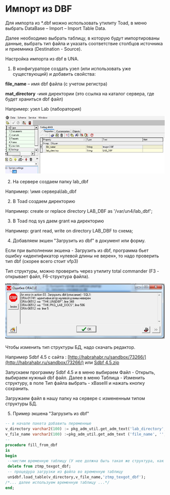 # Импорт из DBF

  
Для импорта из \*.dbf можно использовать утилиту Toad, в меню выбрать DataBase – Import – Import Table Data.

Далее необходимо выбрать таблицу, в которую будут импортированы данные, выбрать тип файла и  указать соответствие столбцов источника и приемника \(Destination - Source\).

Настройка импорта из dbf в UNA.

1. В конфигураторе создать узел \(или использовать уже существующий\) и добавить свойства:

**file\_name** – имя dbf файла \(с учетом регистра\)

**mat\_directory** -имя директории \(это ссылка на каталог сервера, где будет храниться dbf файл\)

Например: узел Lab \(лаборатория\)

![](../../.gitbook/assets/img1.jpg)

2. На сервере создаем папку lab\_dbf

Например: \\имя сервера\lab\_dbf 

2. В Toad создаем директорию

Например:  create or replace directory LAB\_DBF as '/var/un4/lab\_dbf';

3. В Toad под sys даем grant на директорию

Например:  grant read, write on directory LAB\_DBF to схема;

4. Добавляем экшен "Загрузить из dbf" в документ или форму.

Если при выполнении экшена - Загрузить из dbf, программа бьет ошибку «идентификатор нулевой длины не верен», то надо проверить тип dbf \(скорее всего стоит vfp3\) 

Тип структуры, можно проверить через утилиту total commander \(F3 - открывает файл, F6-структура файла\).

![](../../.gitbook/assets/img2.jpg)

Чтобы изменить тип структуры БД, надо скачать редактор.

Например Sdbf 4.5 c сайта : [http://habrahabr.ru/sandbox/73266/](http://habrahabr.ru/sandbox/73266/) или [Sdbf 4.5.zip](https://yadi.sk/d/sqNrclCW3XDNTe)

Запускаем программу Sdbf 4.5 и в меню выбираем Файл - Открыть, выбираем нужный dbf файл. Далее в меню Таблица - Изменить структуру, в поле Тип файла выбрать - xBaseIII и нажать кнопку сохранить.

Загружаем файл в нашу папку на сервере с измененным типом структуры БД.

5. Пример экшена "Загрузить из dbf"

```sql
-- в начале пакета добавить переменные
v_directory varchar2(100) := pkg_adm_util.get_adm_text('lab_directory','','LAB');
v_file_name varchar2(100) :=pkg_adm_util.get_adm_text ('file_name', '', 'LAB');
--
procedure fill_from_dbf
is
begin
 --чистим временную таблицу (У нее должна быть такая же структура, как у файла dbf)
 delete from ztmp_texgot_dbf;
 -- процедура загрузки из файла во временную таблицу
 un$dbf.load_table(v_directory,v_file_name,'ztmp_texgot_dbf');
/*... далее используем временную таблицу ...*/
end; 
```



